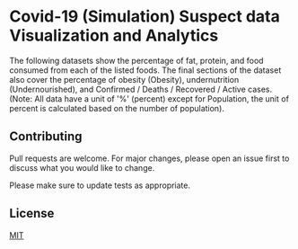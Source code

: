# Covid-19 (Simulation) Suspect data Visualization and Analytics

The following datasets show the percentage of fat, protein, and food consumed from each of the listed foods. The final sections of the dataset also cover the percentage of obesity (Obesity), undernutrition (Undernourished), and Confirmed / Deaths / Recovered / Active cases. (Note: All data have a unit of '%' (percent) except for Population, the unit of percent is calculated based on the number of population).

## Contributing

Pull requests are welcome. For major changes, please open an issue first to discuss what you would like to change.

Please make sure to update tests as appropriate.

## License

[MIT](https://choosealicense.com/licenses/mit/)
